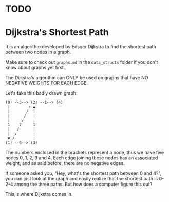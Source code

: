 # TODO

# Dijkstra's Shortest Path

It is an algorithm developed by Edsger Dijkstra to find the shortest path
between two nodes in a graph.

Make sure to check out `graphs.md` in the `data_structs` folder if you don't know
about graphs yet first.

The Dijkstra's algorithm can ONLY be used on graphs that have NO NEGATIVE
WEIGHTS FOR EACH EDGE.

Let's take this badly drawn graph:

```
(0) --5--> (2) --1--> (4)
 |        ↗ ▲
 |       /  |
 |      /   |
 |     /    |
 1    7     1
 |   /      |
 |  /       |
 ▼ /        |
(1) --6--> (3)
```

The numbers enclosed in the brackets represent a node, thus we have five nodes
0, 1, 2, 3 and 4. Each edge joining these nodes has an associated weight, and as
said before, there are no negative edges.

If someone asked you, "Hey, what's the shortest path between 0 and 4?", you can
just look at the graph and easily realize that the shortest path is 0-2-4 among
the three paths. But how does a computer figure this out?

This is where Dijkstra comes in.
